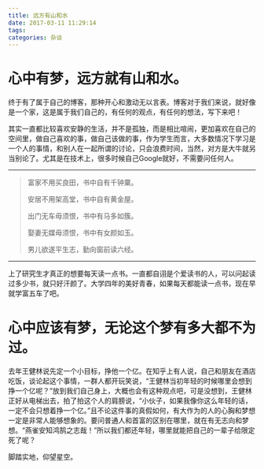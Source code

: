 ```yaml
---
title: 远方有山和水
date: 2017-03-11 11:29:14
tags:
categories: 杂谈
---
```

# 心中有梦，远方就有山和水。 #

终于有了属于自己的博客，那种开心和激动无以言表。博客对于我们来说，就好像是一个家，这是属于我们自己的，有任何的观点，有任何的想法，写下来吧！
<!-- more -->

其实一直都比较喜欢安静的生活，并不是孤独，而是相比喧闹，更加喜欢在自己的空间里，做自己喜欢的事，做自己该做的事，作为学生而言，大多数情况下学习是一个人的事情，和别人在一起所谓的讨论，只会浪费时间，当然，对方是大牛就另当别论了。尤其是在技术上，很多时候自己Google就好，不需要问任何人。


----------
> 富家不用买良田，书中自有千钟粟。
> 
> 安居不用架高堂，书中自有黄金屋。
> 
> 出门无车毋须恨，书中有马多如簇。
> 
> 娶妻无媒毋须恨，书中有女颜如玉。
> 
> 男儿欲遂平生志，勤向窗前读六经。

----------
上了研究生才真正的想要每天读一点书。一直都自诩是个爱读书的人，可以问起读过多少书，就只好汗颜了。大学四年的美好青春，如果每天都能读一点书，现在早就学富五车了吧。

# 心中应该有梦，无论这个梦有多大都不为过。 #

去年王健林说先定一个小目标，挣他一个亿。在知乎上有人说，自己和朋友在酒店吃饭，谈论起这个事情，一群人都开玩笑说，“王健林当初年轻的时候哪里会想到挣一个亿呢？”放到我们自己身上，大概也会有这种观点吧，可是没想到，王健林正好从电梯出去，拍了拍这个人的肩膀说，“小伙子，如果我像你这么年轻的话，一定不会只想着挣一个亿。”且不论这件事的真假如何，有大作为的人的心胸和梦想一定是非常人能够想象的。要问普通人和首富的区别在哪里，就在有无志向和梦想。“燕雀安知鸿鹄之志哉！”所以我们都还年轻，哪里就能把自己的一辈子给限定死了呢？

脚踏实地，仰望星空。